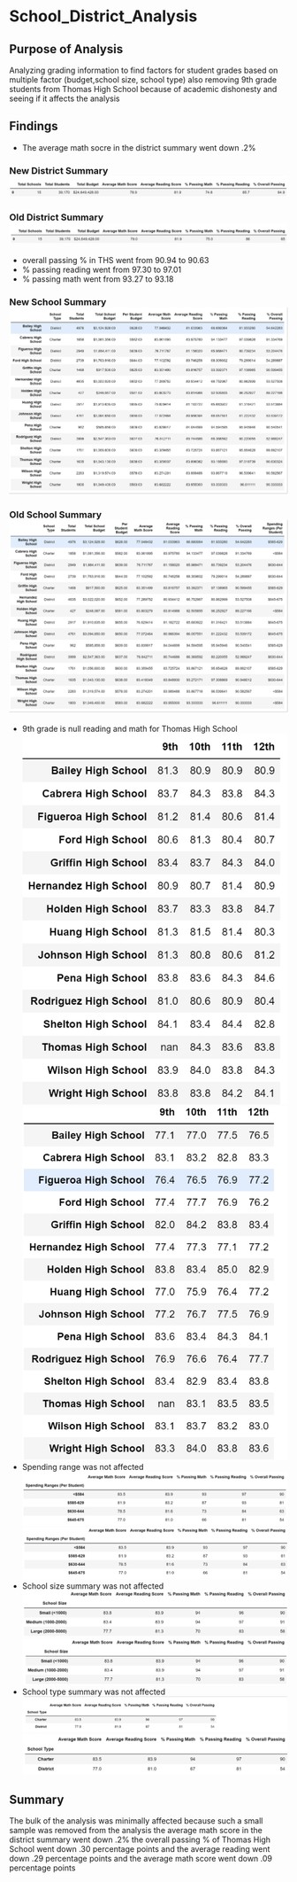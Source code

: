 # School_District_Analysis  
## Purpose of Analysis  
Analyzing grading information to find factors for student grades based on multiple factor (budget,school size, school type) also removing 9th grade students from Thomas High School because of academic dishonesty and seeing if it affects the analysis  
## Findings  
* The average math socre in the district summary went down .2%  
### New District Summary ![New District Summary DF](https://github.com/dubes1/School_District_Analysis/blob/main/resources/New%20District%20Summary%20Dataframe.PNG?raw=true)    
### Old District Summary ![Old District Summary DF](https://github.com/dubes1/School_District_Analysis/blob/main/resources/Old%20District%20Summary%20Dataframe.PNG?raw=true)  
* overall passing % in THS went from 90.94 to 90.63  
* % passing reading went from 97.30 to 97.01  
* % passing math went from 93.27 to 93.18  
### New School Summary ![New School Summary](https://github.com/dubes1/School_District_Analysis/blob/main/resources/new%20school%20summary%20dataframe.PNG?raw=true)  
### Old School Summary ![Old School Summary](https://github.com/dubes1/School_District_Analysis/blob/main/resources/old%20school%20summary%20dataframe.PNG?raw=true)
* 9th grade is null reading and math for Thomas High School  
![9th grade reading scores](https://github.com/dubes1/School_District_Analysis/blob/main/resources/New%20Reading%20Scores%20by%20grade%20dataframe.PNG?raw=true) ![9th Grade Math Scores](https://github.com/dubes1/School_District_Analysis/blob/main/resources/New%20Math%20Scores%20Dataframe.PNG?raw=true)
* Spending range was not affected  
![New Spending Range](https://github.com/dubes1/School_District_Analysis/blob/main/resources/New%20Spending%20Range%20Dataframe.PNG?raw=true) ![Old Spending Range](https://github.com/dubes1/School_District_Analysis/blob/main/resources/Old%20School%20Spending%20Range%20Dataframe.PNG?raw=true)
* School size summary was not affected  
![New Size Df](https://github.com/dubes1/School_District_Analysis/blob/main/resources/New%20School%20Size%20Dataframe.PNG?raw=true) ![Old Size Summary DF](https://github.com/dubes1/School_District_Analysis/blob/main/resources/Old%20School%20Size%20Dataframe.PNG?raw=true)  
* School type summary was not affected  
![New School Type](https://github.com/dubes1/School_District_Analysis/blob/main/resources/New%20School%20Type%20Dataframe.PNG?raw=true) ![Old School Type](https://github.com/dubes1/School_District_Analysis/blob/main/resources/Old%20School%20Type%20Dataframe.PNG?raw=true)  
## Summary  
The bulk of the analysis was minimally affected because such a small sample was removed from the analysis the average math score in the district summary went down .2% the overall passing % of Thomas High School went down .30 percentage points and the average reading went down .29 percentage points and the average math score went down .09 percentage points
